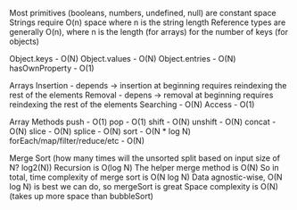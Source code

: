 Most primitives (booleans, numbers, undefined, null) are constant space
Strings require O(n) space where n is the string length
Reference types are generally O(n), where n is the length (for arrays) for the number of keys (for objects)

Object.keys - O(N)
Object.values - O(N)
Object.entries - O(N)
hasOwnProperty - O(1)

Arrays
Insertion - depends
 -> insertion at beginning requires reindexing the rest of the elements
Removal - depens
 -> removal at beginning requires reindexing the rest of the elements
Searching - O(N)
Access - O(1)

Array Methods
push - O(1)
pop - O(1)
shift - O(N)
unshift - O(N)
concat - O(N)
slice - O(N)
splice - O(N)
sort - O(N * log N)
forEach/map/filter/reduce/etc - O(N)

Merge Sort
(how many times will the unsorted split based on input size of N? log2(N))
Recursion is O(log N)
The helper merge method is O(N)
So in total, time complexity of merge sort is O(N log N)
Data agnostic-wise, O(N log N) is best we can do, so mergeSort is great
Space complexity is O(N) (takes up more space than bubbleSort)
